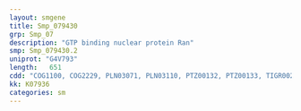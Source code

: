 ```yaml
---
layout: smgene
title: Smp_079430
grp: Smp_07
description: "GTP binding nuclear protein Ran"
smp: Smp_079430.2
uniprot: "G4V793"
length:   651
cdd: "COG1100, COG2229, PLN03071, PLN03110, PTZ00132, PTZ00133, TIGR00231, cd00877, cl21455, pfam00071, pfam08477, smart00175, smart00176"
kk: K07936
categories: sm
---
```

